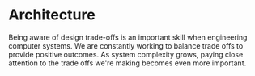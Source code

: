 # Architecture

Being aware of design trade-offs is an important skill when engineering computer systems.
We are constantly working to balance trade offs to provide positive outcomes.
As system complexity grows, paying close attention to the trade offs we're making becomes
even more important.

